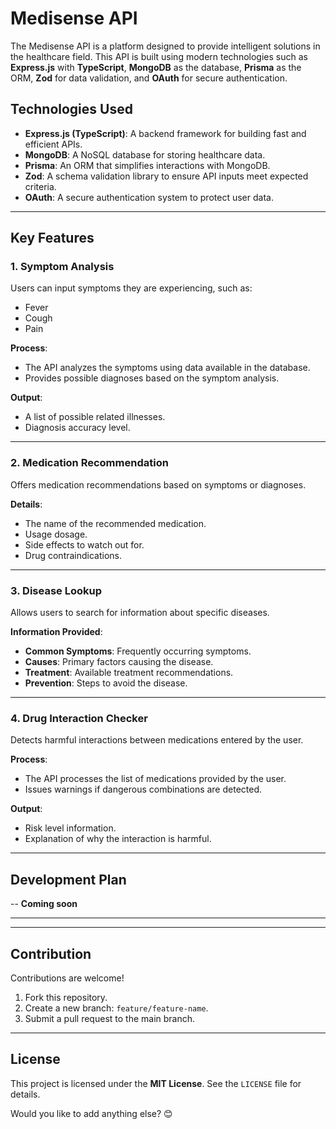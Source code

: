 # Medisense API

The Medisense API is a platform designed to provide intelligent solutions in the healthcare field. This API is built using modern technologies such as **Express.js** with **TypeScript**, **MongoDB** as the database, **Prisma** as the ORM, **Zod** for data validation, and **OAuth** for secure authentication.

## Technologies Used

- **Express.js (TypeScript)**: A backend framework for building fast and efficient APIs.
- **MongoDB**: A NoSQL database for storing healthcare data.
- **Prisma**: An ORM that simplifies interactions with MongoDB.
- **Zod**: A schema validation library to ensure API inputs meet expected criteria.
- **OAuth**: A secure authentication system to protect user data.

---

## Key Features

### 1. **Symptom Analysis**  
Users can input symptoms they are experiencing, such as:
- Fever
- Cough
- Pain  

**Process**:
- The API analyzes the symptoms using data available in the database.
- Provides possible diagnoses based on the symptom analysis.

**Output**:
- A list of possible related illnesses.
- Diagnosis accuracy level.

---

### 2. **Medication Recommendation**  
Offers medication recommendations based on symptoms or diagnoses.

**Details**:
- The name of the recommended medication.
- Usage dosage.
- Side effects to watch out for.
- Drug contraindications.

---

### 3. **Disease Lookup**  
Allows users to search for information about specific diseases.

**Information Provided**:
- **Common Symptoms**: Frequently occurring symptoms.
- **Causes**: Primary factors causing the disease.
- **Treatment**: Available treatment recommendations.
- **Prevention**: Steps to avoid the disease.

---

### 4. **Drug Interaction Checker**  
Detects harmful interactions between medications entered by the user.

**Process**:
- The API processes the list of medications provided by the user.
- Issues warnings if dangerous combinations are detected.

**Output**:
- Risk level information.
- Explanation of why the interaction is harmful.

---

## Development Plan  
-- **Coming soon**

---


---

## Contribution  
Contributions are welcome!  
1. Fork this repository.  
2. Create a new branch: `feature/feature-name`.  
3. Submit a pull request to the main branch.

---

## License  
This project is licensed under the **MIT License**. See the `LICENSE` file for details.  

Would you like to add anything else? 😊
